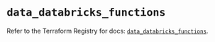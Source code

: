 # `data_databricks_functions`

Refer to the Terraform Registry for docs: [`data_databricks_functions`](https://registry.terraform.io/providers/databricks/databricks/1.58.0/docs/data-sources/functions).
